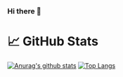### Hi there 👋

# 📈 GitHub Stats
[![Anurag's github stats](https://github-readme-stats.vercel.app/api?username=0x4a616e&theme=default&hide=issues)](https://github.com/anuraghazra/github-readme-stats)
[![Top Langs](https://github-readme-stats.vercel.app/api/top-langs/?username=0x4a616e&theme=default&layout=compact)](https://github.com/anuraghazra/github-readme-stats)


<!--
**0x4a616e/0x4a616e** is a ✨ _special_ ✨ repository because its `README.md` (this file) appears on your GitHub profile.

Here are some ideas to get you started:

- 🔭 I’m currently working on ...
- 🌱 I’m currently learning ...
- 👯 I’m looking to collaborate on ...
- 🤔 I’m looking for help with ...
- 💬 Ask me about ...
- 📫 How to reach me: ...
- 😄 Pronouns: ...
- ⚡ Fun fact: ...
-->


